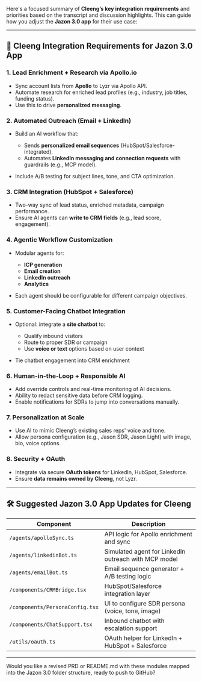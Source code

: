 Here's a focused summary of **Cleeng’s key integration requirements** and priorities based on the transcript and discussion highlights. This can guide how you adjust the **Jazon 3.0 app** for their use case:

---

## 🔑 Cleeng Integration Requirements for Jazon 3.0 App

### 1. **Lead Enrichment + Research via Apollo.io**

* Sync account lists from **Apollo** to Lyzr via Apollo API.
* Automate research for enriched lead profiles (e.g., industry, job titles, funding status).
* Use this to drive **personalized messaging**.

### 2. **Automated Outreach (Email + LinkedIn)**

* Build an AI workflow that:

  * Sends **personalized email sequences** (HubSpot/Salesforce-integrated).
  * Automates **LinkedIn messaging and connection requests** with guardrails (e.g., MCP model).
* Include A/B testing for subject lines, tone, and CTA optimization.

### 3. **CRM Integration (HubSpot + Salesforce)**

* Two-way sync of lead status, enriched metadata, campaign performance.
* Ensure AI agents can **write to CRM fields** (e.g., lead score, engagement).

### 4. **Agentic Workflow Customization**

* Modular agents for:

  * **ICP generation**
  * **Email creation**
  * **LinkedIn outreach**
  * **Analytics**
* Each agent should be configurable for different campaign objectives.

### 5. **Customer-Facing Chatbot Integration**

* Optional: integrate a **site chatbot** to:

  * Qualify inbound visitors
  * Route to proper SDR or campaign
  * Use **voice or text** options based on user context
* Tie chatbot engagement into CRM enrichment

### 6. **Human-in-the-Loop + Responsible AI**

* Add override controls and real-time monitoring of AI decisions.
* Ability to redact sensitive data before CRM logging.
* Enable notifications for SDRs to jump into conversations manually.

### 7. **Personalization at Scale**

* Use AI to mimic Cleeng’s existing sales reps' voice and tone.
* Allow persona configuration (e.g., Jason SDR, Jason Light) with image, bio, voice options.

### 8. **Security + OAuth**

* Integrate via secure **OAuth tokens** for LinkedIn, HubSpot, Salesforce.
* Ensure **data remains owned by Cleeng**, not Lyzr.

---

## 🛠 Suggested Jazon 3.0 App Updates for Cleeng

| Component                       | Description                                          |
| ------------------------------- | ---------------------------------------------------- |
| `/agents/apolloSync.ts`         | API logic for Apollo enrichment and sync             |
| `/agents/linkedinBot.ts`        | Simulated agent for LinkedIn outreach with MCP model |
| `/agents/emailBot.ts`           | Email sequence generator + A/B testing logic         |
| `/components/CRMBridge.tsx`     | HubSpot/Salesforce integration layer                 |
| `/components/PersonaConfig.tsx` | UI to configure SDR persona (voice, tone, image)     |
| `/components/ChatSupport.tsx`   | Inbound chatbot with escalation support              |
| `/utils/oauth.ts`               | OAuth helper for LinkedIn + HubSpot + Salesforce     |

---

Would you like a revised PRD or README.md with these modules mapped into the Jazon 3.0 folder structure, ready to push to GitHub?
